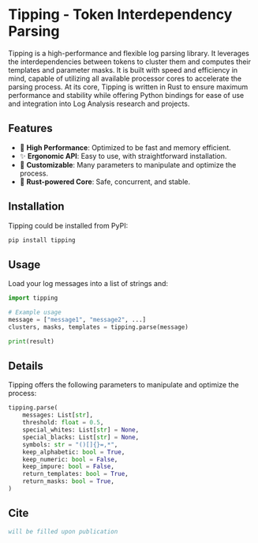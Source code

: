 # Tipping - Token Interdependency Parsing

Tipping is a high-performance and flexible log parsing library. It leverages the interdependencies between tokens to cluster them and computes their templates and parameter masks. It is built with speed and efficiency in mind, capable of utilizing all available processor cores to accelerate the parsing process. At its core, Tipping is written in Rust to ensure maximum performance and stability while offering Python bindings for ease of use and integration into Log Analysis research and projects.

## Features

* 🚀 **High Performance**: Optimized to be fast and memory efficient.
* ✨ **Ergonomic API**: Easy to use, with straightforward installation.
* 🔧 **Customizable**: Many parameters to manipulate and optimize the process.
* 🦀 **Rust-powered Core**: Safe, concurrent, and stable.

## Installation
Tipping could be installed from PyPI:
```bash
pip install tipping
```
## Usage
Load your log messages into a list of strings and:
```python
import tipping

# Example usage
message = ["message1", "message2", ...]
clusters, masks, templates = tipping.parse(message)

print(result)
```

## Details
Tipping offers the following parameters to manipulate and optimize the process:
```python
tipping.parse(
    messages: List[str],
    threshold: float = 0.5,
    special_whites: List[str] = None,
    special_blacks: List[str] = None,
    symbols: str = "()[]{}=,*",
    keep_alphabetic: bool = True,
    keep_numeric: bool = False,
    keep_impure: bool = False,
    return_templates: bool = True,
    return_masks: bool = True,
)
```

## Cite
```bibtex
will be filled upon publication
```